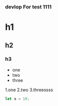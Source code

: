 ### devlop For test 1111

# h1
## h2
### h3


  - one
  - two
  - three


  1.one
  2.two
  3.threessss


  ``` JavaScript
  let a = 10;
  ```



